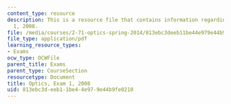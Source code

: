 ```yaml
---
content_type: resource
description: This is a resource file that contains information regarding optics exam
  1, 2008.
file: /media/courses/2-71-optics-spring-2014/813ebc3deeb11be44e979e44b9fe0210_MIT2_71S14_s08_quiz1_sols.pdf
file_type: application/pdf
learning_resource_types:
- Exams
ocw_type: OCWFile
parent_title: Exams
parent_type: CourseSection
resourcetype: Document
title: Optics, Exam 1, 2008
uid: 813ebc3d-eeb1-1be4-4e97-9e44b9fe0210
---
```

